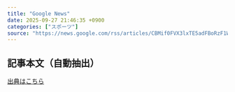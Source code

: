 ```yaml
---
title: "Google News"
date: 2025-09-27 21:46:35 +0900
categories: ["スポーツ"]
source: "https://news.google.com/rss/articles/CBMif0FVX3lxTE5adFBoRzF1WVRNYUJGT29IRlpWc2x2V09PUmdoRVJfbXRRTUVDRkJmRXVMUHR1OXk2N1VGZm1LbXc5ZHBsU2QtMkdqMmpPci1NdHYxVW1naDdqTDJ5dW5DNUlKLUhDU1Z2cy05OVdEQWhycWV6MG0waVV0Y2d5NG8?oc=5"
---
```


## 記事本文（自動抽出）
<body class="y0K44d EA71Tc" id="readabilityBody"></body>

[出典はこちら](https://news.google.com/rss/articles/CBMif0FVX3lxTE5adFBoRzF1WVRNYUJGT29IRlpWc2x2V09PUmdoRVJfbXRRTUVDRkJmRXVMUHR1OXk2N1VGZm1LbXc5ZHBsU2QtMkdqMmpPci1NdHYxVW1naDdqTDJ5dW5DNUlKLUhDU1Z2cy05OVdEQWhycWV6MG0waVV0Y2d5NG8?oc=5)
